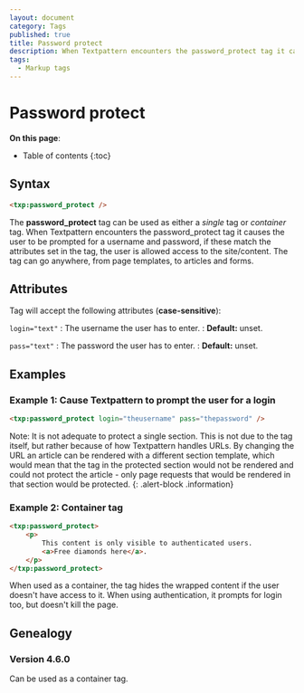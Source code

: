 ```yaml
---
layout: document
category: Tags
published: true
title: Password protect
description: When Textpattern encounters the password_protect tag it causes the user to be prompted for a username and password.
tags:
  - Markup tags
---
```


# Password protect

**On this page**:

* Table of contents
{:toc}

## Syntax

~~~ html
<txp:password_protect />
~~~

The **password_protect** tag can be used as either a *single* tag or *container* tag. When Textpattern encounters the password_protect tag it causes the user to be prompted for a username and password, if these match the attributes set in the tag, the user is allowed access to the site/content. The tag can go anywhere, from page templates, to articles and forms.

## Attributes

Tag will accept the following attributes (**case-sensitive**):

`login="text"`
: The username the user has to enter.
: **Default:** unset.

`pass="text"`
: The password the user has to enter.
: **Default:** unset.

## Examples

### Example 1: Cause Textpattern to prompt the user for a login

~~~ html
<txp:password_protect login="theusername" pass="thepassword" />
~~~

Note: It is not adequate to protect a single section. This is not due to the tag itself, but rather because of how Textpattern handles URLs. By changing the URL an article can be rendered with a different section template, which would mean that the tag in the protected section would not be rendered and could not protect the article - only page requests that would be rendered in that section would be protected.
{: .alert-block .information}

### Example 2: Container tag

~~~ html
<txp:password_protect>
    <p>
        This content is only visible to authenticated users.
        <a>Free diamonds here</a>.
    </p>
</txp:password_protect>
~~~

When used as a container, the tag hides the wrapped content if the user doesn't have access to it. When using authentication, it prompts for login too, but doesn't kill the page.

## Genealogy

### Version 4.6.0

Can be used as a container tag.
